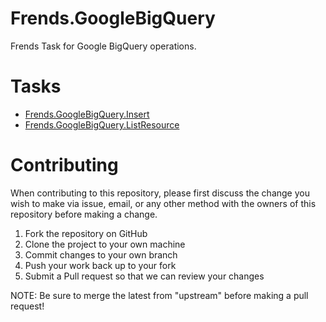 # Frends.GoogleBigQuery
Frends Task for Google BigQuery operations.

# Tasks

- [Frends.GoogleBigQuery.Insert](Frends.GoogleBigQuery.Insert/README.md)
- [Frends.GoogleBigQuery.ListResource](Frends.GoogleBigQuery.ListResource/README.md)

# Contributing
When contributing to this repository, please first discuss the change you wish to make via issue, email, or any other method with the owners of this repository before making a change.

1. Fork the repository on GitHub
2. Clone the project to your own machine
3. Commit changes to your own branch
4. Push your work back up to your fork
5. Submit a Pull request so that we can review your changes

NOTE: Be sure to merge the latest from "upstream" before making a pull request!
